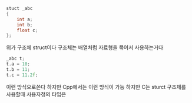```Cpp
stuct _abc
{
	int a;
	int b;
	float c;
};
```
위가 구조체 struct이다 구조체는 배열처럼 자료형을 묶어서 사용하는거다

```Cpp
_abc t;
t.a = 10;
t.b = 11;
t.c = 11.2f;
```
이런 방식으로쓴다
하지만 Cpp에서는 이런 방식이 가능 하지만
C는 sturct 구조체를 사용할때 사용자정의 타입은 
